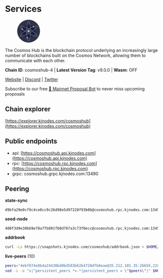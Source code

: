 # Services

<figure><img src="https://raw.githubusercontent.com/kj89/cosmos-images/main/logos/cosmoshub.png" alt=""><figcaption></figcaption></figure>

The Cosmos Hub is the blockchain protocol underlying an  increasingly large number of blockchains built on the  Cosmos Network, allowing them to communicate with each other.

**Chain ID**: cosmoshub-4 | **Latest Version Tag**: v9.0.0 | **Wasm**: OFF

[Website](https://hub.cosmos.network) | [Discord](https://discord.gg/cosmosnetwork) | [Twitter](https://twitter.com/cosmoshub)



Subscribe to our free [🤖 Mainnet Proposal Bot](https://t.me/kjnodes_proposal_bot) to never miss upcoming proposals


## Chain explorer
[https://explorer.kjnodes.com/cosmoshub](https://explorer.kjnodes.com/cosmoshub)

## Public endpoints

* api: [https://cosmoshub.api.kjnodes.com](https://cosmoshub.api.kjnodes.com)
* rpc: [https://cosmoshub.rpc.kjnodes.com](https://cosmoshub.rpc.kjnodes.com)
* grpc: cosmoshub.grpc.kjnodes.com:13490

## Peering

**state-sync**

```text
d9bfa29e0cf9c4ce0cc9c26d98e5d97228f93b0b@cosmoshub.rpc.kjnodes.com:13456
```

**seed-node**

```text
400f3d9e30b69e78a7fb891f60d76fa3c73f0ecc@cosmoshub.rpc.kjnodes.com:13459
```

**addrbook**
```bash
curl -Ls https://snapshots.kjnodes.com/cosmoshub/addrbook.json > $HOME/.gaia/config/addrbook.json
```

**live-peers** (10)
```bash
peers="4ebf074e8b4a24438bd0bd503b62b4728dfb8eae@35.212.101.35:26656,2286eeee09fcf37e768dfffc0db8c821b9231b7b@204.16.244.78:26656,25d3ec5a00235fe95d7a87bab54f03b6ac1962ba@34.78.95.235:26656,b6b9bc1a0c18d12be759111bb3a0d9a8958120c7@57.128.20.184:26656,6ecca845883e9273062ee515d2657080e6539d9e@65.109.32.148:26726,460967e46cc013e5e3eb365c1a8d271b0662549f@35.208.242.182:26656,aa61bc0e8a42eda6ac1276c4279941714a4a38f4@88.99.70.38:26656,7dd34d8d3880bc48eff3e47b941d06bd1941a962@93.115.25.106:26656,cd372322e563832871672be23d8303508d4385a3@139.59.8.48:26090,d9bfa29e0cf9c4ce0cc9c26d98e5d97228f93b0b@65.109.88.38:13456"
sed -i -e "s|^persistent_peers *=.*|persistent_peers = \"$peers\"|" $HOME/.gaia/config/config.toml
```
